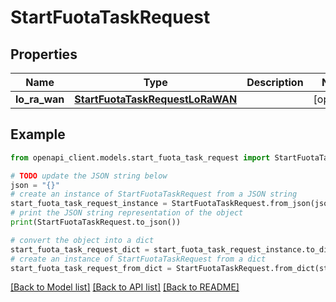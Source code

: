 # StartFuotaTaskRequest


## Properties

Name | Type | Description | Notes
------------ | ------------- | ------------- | -------------
**lo_ra_wan** | [**StartFuotaTaskRequestLoRaWAN**](StartFuotaTaskRequestLoRaWAN.md) |  | [optional] 

## Example

```python
from openapi_client.models.start_fuota_task_request import StartFuotaTaskRequest

# TODO update the JSON string below
json = "{}"
# create an instance of StartFuotaTaskRequest from a JSON string
start_fuota_task_request_instance = StartFuotaTaskRequest.from_json(json)
# print the JSON string representation of the object
print(StartFuotaTaskRequest.to_json())

# convert the object into a dict
start_fuota_task_request_dict = start_fuota_task_request_instance.to_dict()
# create an instance of StartFuotaTaskRequest from a dict
start_fuota_task_request_from_dict = StartFuotaTaskRequest.from_dict(start_fuota_task_request_dict)
```
[[Back to Model list]](../README.md#documentation-for-models) [[Back to API list]](../README.md#documentation-for-api-endpoints) [[Back to README]](../README.md)


